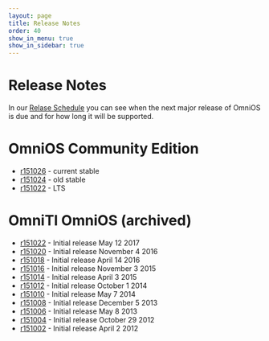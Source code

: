 ```yaml
---
layout: page
title: Release Notes
order: 40
show_in_menu: true
show_in_sidebar: true
---
```

# Release Notes

In our [Relase Schedule](schedule.html) you can see when the next major release of OmniOS is due
and for how long it will be supported.


# OmniOS Community Edition

* [r151026](https://github.com/omniosorg/omnios-build/blob/r151026/doc/ReleaseNotes.md) - current stable
* [r151024](https://github.com/omniosorg/omnios-build/blob/r151024/doc/ReleaseNotes.md) - old stable
* [r151022](https://github.com/omniosorg/omnios-build/blob/r151022/doc/ReleaseNotes.md) - LTS

# OmniTI OmniOS (archived)

* [r151022](legacy/releasenotes/r151022.html) - Initial release May 12 2017
* [r151020](legacy/releasenotes/r151020.html) - Initial release November 4 2016
* [r151018](legacy/releasenotes/r151018.html) - Initial release April 14 2016
* [r151016](legacy/releasenotes/r151016.html) - Initial release November 3 2015
* [r151014](legacy/releasenotes/r151014.html) - Initial release April 3 2015
* [r151012](legacy/releasenotes/r151012.html) - Initial release October 1 2014
* [r151010](legacy/releasenotes/r151010.html) - Initial release May 7 2014
* [r151008](legacy/releasenotes/r151008.html) - Initial release December 5 2013
* [r151006](legacy/releasenotes/r151006.html) - Initial release May 8 2013
* [r151004](legacy/releasenotes/r151004.html) - Initial release October 29 2012
* [r151002](legacy/releasenotes/r151002.html) - Initial release April 2 2012

